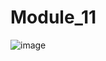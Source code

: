 # Module_11
![image](https://user-images.githubusercontent.com/104800728/201153066-9adca98d-599c-456e-8611-301235b30bab.png)
